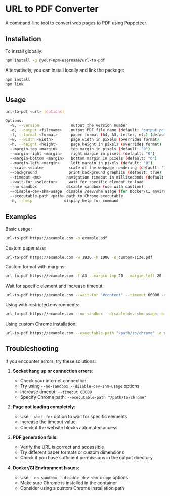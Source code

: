 # URL to PDF Converter

A command-line tool to convert web pages to PDF using Puppeteer.

## Installation

To install globally:

```bash
npm install -g @your-npm-username/url-to-pdf
```

Alternatively, you can install locally and link the package:

```bash
npm install
npm link
```

## Usage

```bash
url-to-pdf <url> [options]

Options:
  -V, --version              output the version number
  -o, --output <filename>    output PDF file name (default: "output.pdf")
  -f, --format <format>      paper format (A4, A3, Letter, etc) (default: "A4")
  -w, --width <width>        page width in pixels (overrides format)
  -h, --height <height>      page height in pixels (overrides format)
  --margin-top <margin>      top margin in pixels (default: "0")
  --margin-right <margin>    right margin in pixels (default: "0")
  --margin-bottom <margin>   bottom margin in pixels (default: "0")
  --margin-left <margin>     left margin in pixels (default: "0")
  --scale <scale>           scale of the webpage rendering (default: "1")
  --background              print background graphics (default: true)
  --timeout <ms>           navigation timeout in milliseconds (default: "30000")
  --wait-for <selector>     wait for specific element to load
  --no-sandbox             disable sandbox (use with caution)
  --disable-dev-shm-usage  disable /dev/shm usage (for Docker/CI environments)
  --executable-path <path> path to Chrome executable
  -h, --help              display help for command
```

## Examples

Basic usage:
```bash
url-to-pdf https://example.com -o example.pdf
```

Custom paper size:
```bash
url-to-pdf https://example.com -w 1920 -h 1080 -o custom-size.pdf
```

Custom format with margins:
```bash
url-to-pdf https://example.com -f A3 --margin-top 20 --margin-left 20 -o with-margins.pdf
```

Wait for specific element and increase timeout:
```bash
url-to-pdf https://example.com --wait-for "#content" --timeout 60000 -o with-wait.pdf
```

Using with restricted environments:
```bash
url-to-pdf https://example.com --no-sandbox --disable-dev-shm-usage -o output.pdf
```

Using custom Chrome installation:
```bash
url-to-pdf https://example.com --executable-path "/path/to/chrome" -o output.pdf
```

## Troubleshooting

If you encounter errors, try these solutions:

1. **Socket hang up or connection errors**:
   - Check your internet connection
   - Try using `--no-sandbox --disable-dev-shm-usage` options
   - Increase timeout: `--timeout 60000`
   - Specify Chrome path: `--executable-path "/path/to/chrome"`

2. **Page not loading completely**:
   - Use `--wait-for` option to wait for specific elements
   - Increase the timeout value
   - Check if the website blocks automated access

3. **PDF generation fails**:
   - Verify the URL is correct and accessible
   - Try different paper formats or custom dimensions
   - Check if you have sufficient permissions in the output directory

4. **Docker/CI Environment Issues**:
   - Use `--no-sandbox --disable-dev-shm-usage` options
   - Make sure Chrome is installed in the container
   - Consider using a custom Chrome installation path
